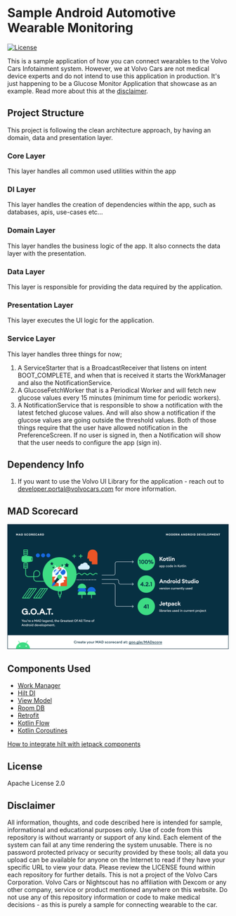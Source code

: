 # Sample Android Automotive Wearable Monitoring

[![License](https://img.shields.io/badge/License-Apache%202.0-blue.svg)](https://github.com/volvo-cars/sample-android-automotive-wearable-monitoring/blob/main/LICENSE.md)

This is a sample application of how you can connect wearables to the Volvo Cars Infotainment system.
However, we at Volvo Cars are not medical device experts and do not intend to use this application
in production. It's just happening to be a Glucose Monitor Application that showcase as an example.
Read more about this at the [disclaimer](#disclaimer).

## Project Structure

This project is following the clean architecture approach, by having an domain, data and
presentation layer.

### Core Layer

This layer handles all common used utilities within the app

### DI Layer

This layer handles the creation of dependencies within the app, such as databases, apis, use-cases
etc...

### Domain Layer

This layer handles the business logic of the app. It also connects the data layer with the
presentation.

### Data Layer

This layer is responsible for providing the data required by the application.

### Presentation Layer

This layer executes the UI logic for the application.

### Service Layer

This layer handles three things for now;

1. A ServiceStarter that is a BroadcastReceiver that listens on intent BOOT_COMPLETE, and when that
   is received it starts the WorkManager and also the NotificationService.
2. A GlucoseFetchWorker that is a Periodical Worker and will fetch new glucose values every 15
   minutes (minimum time for periodic workers).
3. A NotificationService that is responsible to show a notification with the latest fetched glucose
   values. And will also show a notification if the glucose values are going outside the threshold
   values. Both of those things require that the user have allowed notification in the
   PreferenceScreen. If no user is signed in, then a Notification will show that the user needs to
   configure the app (sign in).

## Dependency Info

1. If you want to use the Volvo UI Library for the application - reach out to
   developer.portal@volvocars.com for more information.

## MAD Scorecard

![MAD Scores summary](assets/mad_scorecard/summary.png "MAD scoreboard summary")

## Components Used

- [Work Manager](https://developer.android.com/topic/libraries/architecture/workmanager)
- [Hilt DI](https://developer.android.com/training/dependency-injection/hilt-android)
- [View Model](https://developer.android.com/topic/libraries/architecture/viewmodel)
- [Room DB](https://developer.android.com/training/data-storage/room)
- [Retrofit](https://square.github.io/retrofit/)
- [Kotlin Flow](https://developer.android.com/kotlin/flow)
- [Kotlin Coroutines](https://developer.android.com/kotlin/coroutines)

[How to integrate hilt with jetpack components](https://developer.android.com/training/dependency-injection/hilt-jetpack)

## License

Apache License 2.0

## Disclaimer

All information, thoughts, and code described here is intended for sample, informational and
educational purposes only. Use of code from this repository is without warranty or support of any
kind. Each element of the system can fail at any time rendering the system unusable. There is no
password protected privacy or security provided by these tools; all data you upload can be available
for anyone on the Internet to read if they have your specific URL to view your data. Please review
the LICENSE found within each repository for further details. This is not a project of the Volvo
Cars Corporation. Volvo Cars or Nightscout has no affiliation with Dexcom or any other company,
service or product mentioned anywhere on this website. Do not use any of this repository information
or code to make medical decisions - as this is purely a sample for connecting wearable to the car.

